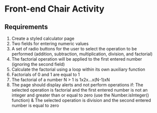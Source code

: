 # Front-end Chair Activity

## Requirements

1) Create a styled calculator page
2) Two fields for entering numeric values
3) A set of radio buttons for the user to select the operation to be performed (addition, subtraction, multiplication, division, and factorial)
4) The factorial operation will be applied to the first entered number (ignoring the second field)
5) Calculate the factorial using a loop within its own auxiliary function
6) Factorials of 0 and 1 are equal to 1
7) The factorial of a number N > 1 is 1x2x...x(N-1)xN
8) The page should display alerts and not perform operations if: The selected operation is factorial and the first entered number is not an integer and greater than or equal to zero (use the Number.isInteger() function) & The selected operation is division and the second entered number is equal to zero